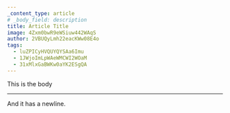 ```yaml
---
_content_type: article
# _body_field: description
title: Article Title
image: 4Zxm0bwR9eWSiuw442WAqS
author: 2VBUQyLmh22eacKWw08E4o
tags:
  - luZPICyHVQUYQYSAa6Imu
  - 1JWjoImLpWAeWMCWI2WOaM
  - 31xMlxGaBWKw0aYK2ESgQA
---
```


This is the body

---

And it has a newline.
